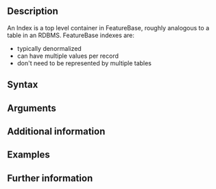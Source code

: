 
## Description

An Index is a top level container in FeatureBase, roughly analogous to a table in an RDBMS. FeatureBase indexes are:

* typically denormalized
* can have multiple values per record
* don't need to be represented by multiple tables

## Syntax


## Arguments


## Additional information


## Examples


## Further information
